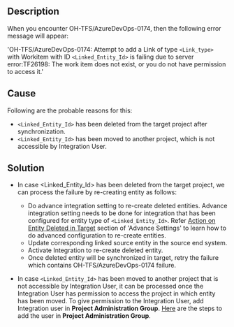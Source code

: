 ## Description

When you encounter OH-TFS/AzureDevOps-0174, then the following error message will appear: 

'OH-TFS/AzureDevOps-0174: Attempt to add a Link of type `<Link_type>` with Workitem with ID `<Linked_Entity_Id>` is failing due to server error:TF26198: The work item does not exist, or you do not have permission to access it.' 

## Cause

Following are the probable reasons for this: 

* `<Linked_Entity_Id>` has been deleted from the target project after synchronization.
* `<Linked_Entity_Id>` has been moved to another project, which is not accessible by Integration User.

## Solution

* In case <Linked_Entity_Id> has been deleted from the target project, we can process the failure by re-creating entity as follows:
  * Do advance integration setting to re-create deleted entities. Advance integration setting needs to be done for integration that has been configured for entity type of `<Linked_Entity_Id>`. Refer [Action on Entity Deleted in Target](../../../../integrate/integration-configuration.md#action-on-entity-deleted-in-target) section of 'Advance Settings' to learn how to do advanced configuration to re-create entities.
  * Update corresponding linked source entity in the source end system. 
  * Activate Integration to re-create deleted entity.
  * Once deleted entity will be synchronized in target, retry the failure which contains OH-TFS/AzureDevOps-0174 failure.

* In case `<Linked_Entity_Id>` has been moved to another project that is not accessible by Integration User, it can be processed once the Integration User has permission to access the project in which entity has been moved. To give permission to the Integration User, add Integration user in **Project Administration Group**. [Here](../../../../connectors/azure-devops.md#add-user-in-collection-administration-group) are the steps to add the user in **Project Administration Group**.
